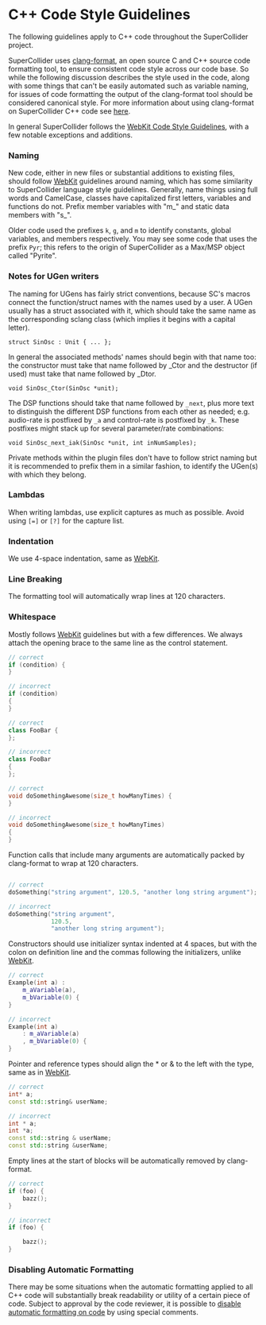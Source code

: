 C++ Code Style Guidelines
=========================

The following guidelines apply to C++ code throughout the SuperCollider project.

SuperCollider uses [clang-format](https://clang.llvm.org/docs/ClangFormat.html), an open source C and C++ source code formatting tool, to ensure consistent code style across our code base. So while the following discussion describes the style used in the code, along with some things that can't be easily automated such as variable naming, for issues of code formatting the output of the clang-format tool should be considered canonical style. For more information about using clang-format on SuperCollider C++ code see [here](https://github.com/supercollider/supercollider/wiki/Cpp-formatting-instructions).

In general SuperCollider follows the [WebKit Code Style Guidelines](https://webkit.org/code-style-guidelines/), with a few notable exceptions and additions.

### Naming

New code, either in new files or substantial additions to existing files, should follow [WebKit](https://webkit.org/code-style-guidelines/#names) guidelines around naming, which has some similarity to SuperCollider language style guidelines. Generally, name things using full words and CamelCase, classes have capitalized first letters, variables and functions do not. Prefix member variables with "m_" and static data members with "s_".

Older code used the prefixes `k`, `g`, and `m` to identify constants, global variables, and members respectively. You may see some code that uses the prefix `Pyr`; this refers to the origin of SuperCollider as a Max/MSP object called "Pyrite".

### Notes for UGen writers

The naming for UGens has fairly strict conventions, because SC's macros connect the function/struct names with the names used by a user. A UGen usually has a struct associated with it, which should take the same name as the corresponding sclang class (which implies it begins with a capital letter).

    struct SinOsc : Unit { ... };

In general the associated methods' names should begin with that name too: the constructor must take that name followed by _Ctor and the destructor (if used) must take that name followed by _Dtor.

    void SinOsc_Ctor(SinOsc *unit);

The DSP functions should take that name followed by `_next`, plus more text to distinguish the different DSP functions from each other as needed; e.g. audio-rate is postfixed by `_a` and control-rate is postfixed by `_k`. These postfixes might stack up for several parameter/rate combinations:

    void SinOsc_next_iak(SinOsc *unit, int inNumSamples);

Private methods within the plugin files don't have to follow strict naming but it is recommended to prefix them in a similar fashion, to identify the UGen(s) with which they belong.

### Lambdas

When writing lambdas, use explicit captures as much as possible. Avoid using `[=]` or `[?]` for the capture list.

### Indentation

We use 4-space indentation, same as [WebKit](https://webkit.org/code-style-guidelines/#indentation-no-tabs). 

### Line Breaking

The formatting tool will automatically wrap lines at 120 characters.

### Whitespace

Mostly follows [WebKit](https://webkit.org/code-style-guidelines/#spacing) guidelines but with a few differences. We always attach the opening brace to the same line as the control statement.

```cpp
// correct
if (condition) {
}

// incorrect
if (condition)
{
}

// correct
class FooBar {
};

// incorrect
class FooBar
{
};

// correct
void doSomethingAwesome(size_t howManyTimes) {
}

// incorrect
void doSomethingAwesome(size_t howManyTimes)
{
}
```

Function calls that include many arguments are automatically packed by clang-format to wrap at 120 characters.

```cpp

// correct
doSomething("string argument", 120.5, "another long string argument");

// incorrect
doSomething("string argument",
            120.5,
            "another long string argument");
```

Constructors should use initializer syntax indented at 4 spaces, but with the colon on definition line and the commas following the initializers, unlike [WebKit](https://webkit.org/code-style-guidelines/#punctuation-member-init).

```cpp
// correct
Example(int a) :
    m_aVariable(a),
    m_bVariable(0) {
}

// incorrect
Example(int a)
    : m_aVariable(a)
    , m_bVariable(0) {
}
```

Pointer and reference types should align the * or & to the left with the type, same as in [WebKit](https://webkit.org/code-style-guidelines/#pointers-cpp).

```cpp
// correct
int* a;
const std::string& userName;

// incorrect
int * a;
int *a;
const std::string & userName;
const std::string &userName;
```

Empty lines at the start of blocks will be automatically removed by clang-format.

```cpp
// correct
if (foo) {
    bazz();
}

// incorrect
if (foo) {

    bazz();
}
```

### Disabling Automatic Formatting

There may be some situations when the automatic formatting applied to all C++ code will substantially break readability or utility of a certain piece of code. Subject to approval by the code reviewer, it is possible to [disable automatic formatting on code](https://clang.llvm.org/docs/ClangFormatStyleOptions.html#disabling-formatting-on-a-piece-of-code) by using special comments.
